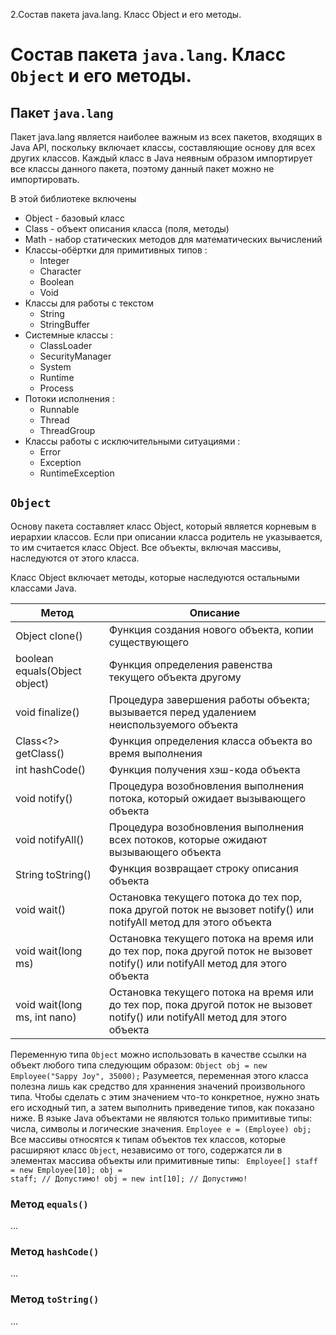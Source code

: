 2.Состав пакета java.lang. Класс Object и его методы.

# Состав пакета `java.lang`. Класс `Object` и его методы.

## Пакет `java.lang`
Пакет java.lang является наиболее важным из всех пакетов, входящих в Java API, поскольку включает классы, составляющие основу для всех других классов. Каждый класс в Java неявным образом импортирует все классы данного пакета, поэтому данный пакет можно не импортировать.

В этой библиотеке включены

- Object - базовый класс
- Class - объект описания класса (поля, методы)
- Math - набор статических методов для математических вычислений
- Классы-обёртки для примитивных типов :
	- Integer
    - Character
    - Boolean
    - Void
- Классы для работы с текстом
    - String
    - StringBuffer
- Системные классы :
    - ClassLoader
    - SecurityManager
    - System
    - Runtime
    - Process
- Потоки исполнения :
    - Runnable
    - Thread
    - ThreadGroup
- Классы работы с исключительными ситуациями :
    - Error
    - Exception
    - RuntimeException

## `Object`
Основу пакета составляет класс Object, который является корневым в иерархии классов. Если при описании класса родитель не указывается, то им считается класс Object. Все объекты, включая массивы, наследуются от этого класса.

Класс Object включает методы, которые наследуются остальными классами Java.

|Метод							|Описание														|
|-------------------------------|---------------------------------------------------------------|
|Object clone() 				|Функция создания нового объекта, копии существующего			|
|boolean equals(Object object)	|Функция определения равенства текущего объекта другому			|
|void finalize()				|Процедура завершения работы объекта; вызывается перед удалением неиспользуемого объекта|
|Class<?> getClass()			|Функция определения класса объекта во время выполнения			|
|int hashCode() 				|Функция получения хэш-кода объекта 							|
|void notify()					| Процедура возобновления выполнения потока, который ожидает вызывающего объекта|
|void notifyAll()				|Процедура возобновления выполнения всех потоков, которые ожидают вызывающего объекта|
|String toString()				|Функция возвращает строку описания объекта						|
|void wait()					|Остановка текущего потока до тех пор, пока другой поток не вызовет notify() или notifyAll метод для этого объекта|
|void wait(long ms)				|Остановка текущего потока на время или до тех пор, пока другой поток не вызовет notify() или notifyAll метод для этого объекта|
|void wait(long ms, int nano)	|Остановка текущего потока на время или до тех пор, пока другой поток не вызовет notify() или notifyAll метод для этого объекта|

Переменную типа `Object` можно использовать в качестве ссылки на объект любого типа следующим образом:
`Object obj = new Employee("Sappy Joy", 35000);`
Разумеется, переменная этого класса полезна лишь как средство для храннения значений произвольного типа. Чтобы сделать с этим значением что-то конкретное, нужно знать его исходный тип, а затем выполнить приведение типов, как показано ниже. В языке Java объектами не являются только примитивые типы: числа, символы и логические значения.
`Employee e = (Employee) obj;`
Все массивы относятся к типам объектов тех классов, которые расширяют класс `Object`, независимо от того, содержатся ли в элементах массива объекты или примитивные типы:
<code>
	Employee[] staff = new Employee[10];
	obj = staff; // Допустимо!
	obj = new int[10]; // Допустимо!
</code>


### Метод `equals()`
...

### Метод `hashCode()`
...

### Метод `toString()`
...

